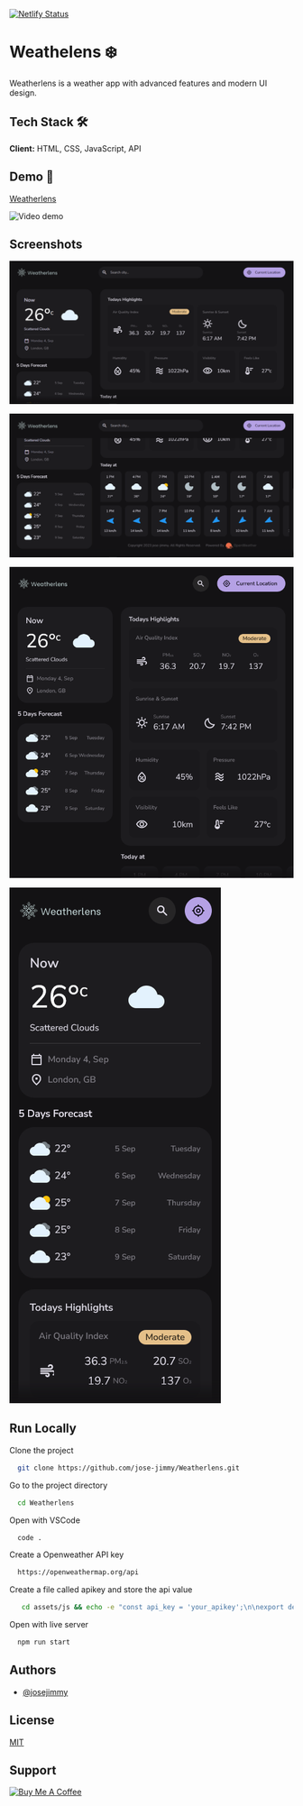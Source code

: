 [![Netlify Status](https://api.netlify.com/api/v1/badges/67e4b956-d2fb-4984-9e6b-19da09b1db40/deploy-status)](https://app.netlify.com/sites/weatherlens-josjimmy/deploys)
# Weathelens ❄️

Weatherlens is a weather app with advanced features and modern UI design.

## Tech Stack 🛠️

**Client:** HTML, CSS, JavaScript, API

## Demo 🚀

[Weatherlens](https://weatherlens-josjimmy.netlify.app/)

![Video demo](./assets/images/screen-capture.gif)


## Screenshots

![App Screenshot](./assets/images/Screenshot%20Desktop%201.png)

![App Screenshot](./assets/images/Screenshot%20Desktop%202.png)

![App Screenshot](./assets/images/Screenshot%20tablet.png)

![App Screenshot](./assets/images/Screenshot%20mobile.png)

## Run Locally

Clone the project

```bash
  git clone https://github.com/jose-jimmy/Weatherlens.git
```

Go to the project directory

```bash
  cd Weatherlens
```

Open with VSCode

```bash
  code .
```

Create a Openweather API key

```bash
  https://openweathermap.org/api
```

Create a file called apikey and store the api value

```bash
   cd assets/js && echo -e "const api_key = 'your_apikey';\n\nexport default api_key;" > apikey.js
```

Open with live server

```bash
  npm run start
```


## Authors

- [@josejimmy](https://www.github.com/jose-jimmy)

## License

[MIT](https://choosealicense.com/licenses/mit/)

## Support

<a href="https://www.buymeacoffee.com/josejimmy" target="_blank"><img src="https://cdn.buymeacoffee.com/buttons/v2/default-yellow.png" alt="Buy Me A Coffee" style="height: 60px !important;width: 217px !important;" ></a>